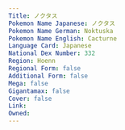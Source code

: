 ```yaml
---
﻿Title: ノクタス
Pokemon Name Japanese: ノクタス
Pokemon Name German: Noktuska
Pokemon Name English: Cacturne
Language Card: Japanese
National Dex Number: 332
Region: Hoenn
Regional Form: false
Additional Form: false
Mega: false
Gigantamax: false
Cover: false
Link: 
Owned: 
---
```

